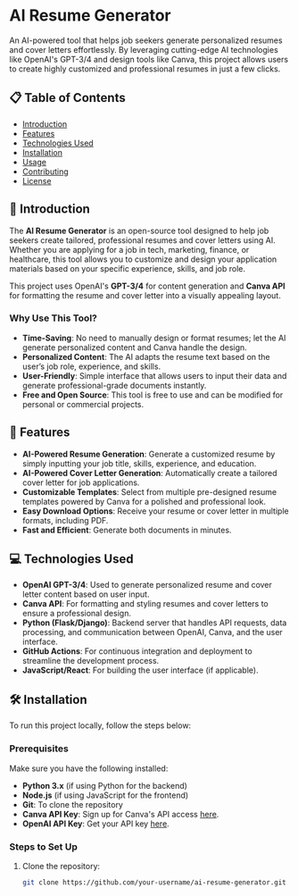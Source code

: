 # AI Resume Generator

An AI-powered tool that helps job seekers generate personalized resumes and cover letters effortlessly. By leveraging cutting-edge AI technologies like OpenAI's GPT-3/4 and design tools like Canva, this project allows users to create highly customized and professional resumes in just a few clicks.

## 📋 Table of Contents
- [Introduction](#introduction)
- [Features](#features)
- [Technologies Used](#technologies-used)
- [Installation](#installation)
- [Usage](#usage)
- [Contributing](#contributing)
- [License](#license)

## 🤖 Introduction

The **AI Resume Generator** is an open-source tool designed to help job seekers create tailored, professional resumes and cover letters using AI. Whether you are applying for a job in tech, marketing, finance, or healthcare, this tool allows you to customize and design your application materials based on your specific experience, skills, and job role.

This project uses OpenAI's **GPT-3/4** for content generation and **Canva API** for formatting the resume and cover letter into a visually appealing layout.

### Why Use This Tool?
- **Time-Saving**: No need to manually design or format resumes; let the AI generate personalized content and Canva handle the design.
- **Personalized Content**: The AI adapts the resume text based on the user’s job role, experience, and skills.
- **User-Friendly**: Simple interface that allows users to input their data and generate professional-grade documents instantly.
- **Free and Open Source**: This tool is free to use and can be modified for personal or commercial projects.

## 🚀 Features

- **AI-Powered Resume Generation**: Generate a customized resume by simply inputting your job title, skills, experience, and education.
- **AI-Powered Cover Letter Generation**: Automatically create a tailored cover letter for job applications.
- **Customizable Templates**: Select from multiple pre-designed resume templates powered by Canva for a polished and professional look.
- **Easy Download Options**: Receive your resume or cover letter in multiple formats, including PDF.
- **Fast and Efficient**: Generate both documents in minutes.

## 💻 Technologies Used

- **OpenAI GPT-3/4**: Used to generate personalized resume and cover letter content based on user input.
- **Canva API**: For formatting and styling resumes and cover letters to ensure a professional design.
- **Python (Flask/Django)**: Backend server that handles API requests, data processing, and communication between OpenAI, Canva, and the user interface.
- **GitHub Actions**: For continuous integration and deployment to streamline the development process.
- **JavaScript/React**: For building the user interface (if applicable).

## 🛠 Installation

To run this project locally, follow the steps below:

### Prerequisites
Make sure you have the following installed:
- **Python 3.x** (if using Python for the backend)
- **Node.js** (if using JavaScript for the frontend)
- **Git**: To clone the repository
- **Canva API Key**: Sign up for Canva's API access [here](https://www.canva.com/developers/).
- **OpenAI API Key**: Get your API key [here](https://beta.openai.com/signup/).

### Steps to Set Up

1. Clone the repository:
   ```bash
   git clone https://github.com/your-username/ai-resume-generator.git
